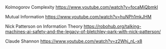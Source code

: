 Kolmogorov Complexity
https://www.youtube.com/watch?v=focaMjQbmkI

Mutual Information
https://www.youtube.com/watch?v=huNPh1mkJHM

Nick Patterson on Information Theory
https://robohub.org/talking-machines-ai-safety-and-the-legacy-of-bletchley-park-with-nick-patterson/

Claude Shannon
https://www.youtube.com/watch?v=z2Whj_nL-x8

